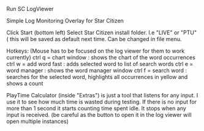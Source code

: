 Run SC LogViewer 

Simple Log Monitoring Overlay for Star Citizen 

Click Start (bottom left)
	Select Star Citizen install folder. I.e "LIVE" or "PTU" ( this will be saved as default next time. Can be changed in file menu. 




	

Hotkeys:
(Mouse has to be focused on the log viewer for them to work currently)
ctrl q = chart window : shows the chart of the word occurrences
ctrl w = add word fast : adds selected word to list of search words 
ctrl e = word manager : shows the word manager window
ctrl f = search word : searches for the selected word, highlights all occurrences in yellow and shows a count 








PlayTime Calculator (inside "Extras") is just a tool that listens for any input. 
I use it to see how much time is wasted during testing.
If there is no input for more than 1 second it starts counting time spent idle. 
It stops when any input is received. (be careful as the button to open it in the log viewer will open multiple instances) 








